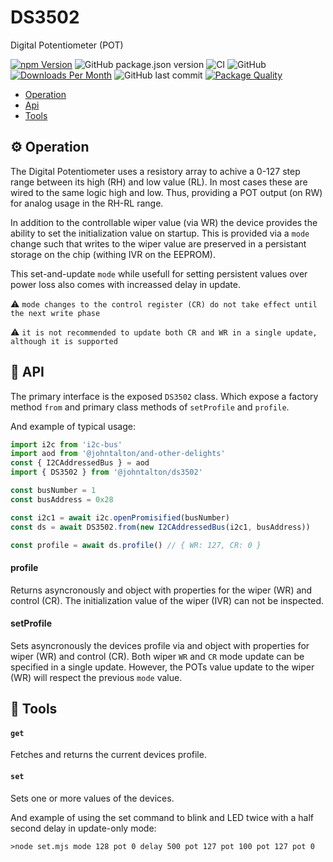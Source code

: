# DS3502
Digital Potentiometer (POT)

[![npm Version](http://img.shields.io/npm/v/@johntalton/ds3502.svg)](https://www.npmjs.com/package/@johntalton/ds3502)
![GitHub package.json version](https://img.shields.io/github/package-json/v/johntalton/ds3502)
![CI](https://github.com/johntalton/ds3502/workflows/CI/badge.svg?branch=master&event=push)
![GitHub](https://img.shields.io/github/license/johntalton/ds3502)
[![Downloads Per Month](http://img.shields.io/npm/dm/@johntalton/ds3502.svg)](https://www.npmjs.com/package/@johntalton/ds3502)
![GitHub last commit](https://img.shields.io/github/last-commit/johntalton/ds3502)
[![Package Quality](https://npm.packagequality.com/shield/%40johntalton%2Fds3502.svg)](https://packagequality.com/#?package=@johntalton/ds3502)

* [Operation](#gear-operation)
* [Api](#book-api)
* [Tools](#wrench-tools) 

## :gear: Operation
The Digital Potentiometer uses a resistory array to achive a 0-127 step range between its high (RH) and low value (RL).  In most cases these are wired to the same logic high and low.  Thus, providing a POT output (on RW) for analog usage in the RH-RL range.

In addition to the controllable wiper value (via WR) the device provides the ability to set the initialization value on startup.  This is provided via a `mode` change such that writes to the wiper value are preserved in a persistant storage on the chip (withing IVR on the EEPROM).

This set-and-update `mode` while usefull for setting persistent values over power loss also comes with increassed delay in update.

:warning: `mode changes to the control register (CR) do not take effect until the next write phase`

:warning: `it is not recommended to update both CR and WR in a single update, although it is supported`

## :book: API

The primary interface is the exposed `DS3502` class.  Which expose a factory method `from` and primary class methods of `setProfile` and `profile`.

And example of typical usage:

```javascript
import i2c from 'i2c-bus'
import aod from '@johntalton/and-other-delights'
const { I2CAddressedBus } = aod
import { DS3502 } from '@johntalton/ds3502'

const busNumber = 1
const busAddress = 0x28

const i2c1 = await i2c.openPromisified(busNumber)
const ds = await DS3502.from(new I2CAddressedBus(i2c1, busAddress))

const profile = await ds.profile() // { WR: 127, CR: 0 }

```

#### profile
Returns asyncronously and object with properties for the wiper (WR) and control (CR).  The initialization value of the wiper (IVR) can not be inspected.  

#### setProfile
Sets asyncronously the devices profile via and object with properties for wiper (WR) and control (CR).  Both wiper `WR` and `CR` mode update can be specified in a single update.  However, the POTs value update to the wiper (WR) will respect the previous `mode` value.


## :wrench: Tools

#### `get`
Fetches and returns the current devices profile.

#### `set`
Sets one or more values of the devices.

And example of using the set command to blink and LED twice with a half second delay in update-only mode:
```shell
>node set.mjs mode 128 pot 0 delay 500 pot 127 pot 100 pot 127 pot 0
```




